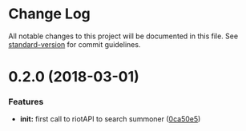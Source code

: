 # Change Log

All notable changes to this project will be documented in this file. See [standard-version](https://github.com/conventional-changelog/standard-version) for commit guidelines.

<a name="0.2.0"></a>
# 0.2.0 (2018-03-01)


### Features

* **init:** first call to riotAPI to search summoner ([0ca50e5](https://github.com/ftardieu/riotAPI/commit/0ca50e5))
